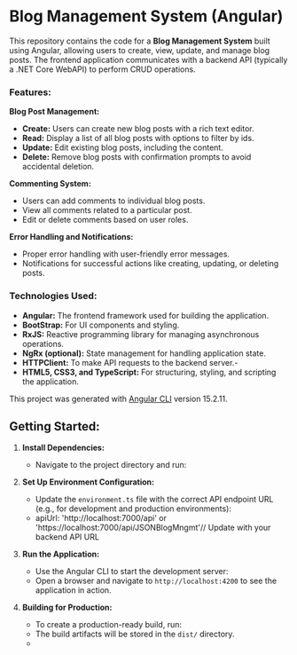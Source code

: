 # **Blog Management System (Angular)**

This repository contains the code for a **Blog Management System** built using Angular, allowing users to create, view, update, and manage blog posts. The frontend application communicates with a backend API (typically a .NET Core WebAPI) to perform CRUD operations.

### **Features:**

 **Blog Post Management:**
   - **Create:** Users can create new blog posts with a rich text editor.
   - **Read:** Display a list of all blog posts with options to filter by ids.
   - **Update:** Edit existing blog posts, including the  content.
   - **Delete:** Remove blog posts with confirmation prompts to avoid accidental deletion.

 **Commenting System:**
   - Users can add comments to individual blog posts.
   - View all comments related to a particular post.
   - Edit or delete comments based on user roles.

 **Error Handling and Notifications:**
   - Proper error handling with user-friendly error messages.
   - Notifications for successful actions like creating, updating, or deleting posts.

### **Technologies Used:**

- **Angular:** The frontend framework used for building the application.
- **BootStrap:** For UI components and styling.
- **RxJS:** Reactive programming library for managing asynchronous operations.
- **NgRx (optional):** State management for handling application state.
- **HTTPClient:** To make API requests to the backend server.-
- **HTML5, CSS3, and TypeScript:** For structuring, styling, and scripting the application.

This project was generated with [Angular CLI](https://github.com/angular/angular-cli) version 15.2.11.






## **Getting Started:**

1. **Install Dependencies:**
   - Navigate to the project directory and run:    

3. **Set Up Environment Configuration:**
   - Update the `environment.ts` file with the correct API endpoint URL (e.g., for development and production environments):
   - apiUrl: 'http://localhost:7000/api'  or 'https://localhost:7000/api/JSONBlogMngmt'// Update with your backend API URL   

4. **Run the Application:**
   - Use the Angular CLI to start the development server:     
   - Open a browser and navigate to `http://localhost:4200` to see the application in action.

5. **Building for Production:**
   - To create a production-ready build, run: 
   - The build artifacts will be stored in the `dist/` directory.
   - 

